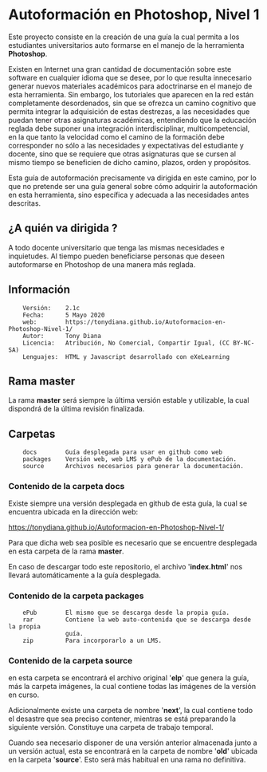 # Autoformación en Photoshop, Nivel 1

Este proyecto consiste en la creación de una guía la cual permita a los estudiantes universitarios auto formarse en el manejo de la herramienta **Photoshop**.

Existen en Internet una gran cantidad de documentación sobre este software en cualquier idioma que se desee, por lo que resulta innecesario generar nuevos materiales académicos para adoctrinarse en el manejo de esta herramienta. Sin embargo, los tutoriales que aparecen en la red están completamente desordenados, sin que se ofrezca un camino cognitivo que permita integrar la adquisición de estas destrezas, a las necesidades que puedan tener otras asignaturas académicas, entendiendo que la educación reglada debe suponer una integración interdisciplinar, multicompetencial, en la que tanto la velocidad como el camino de la formación debe corresponder no sólo a las necesidades y expectativas del estudiante y docente, sino que se requiere que otras asignaturas que se cursen al mismo tiempo se beneficien de dicho camino, plazos, orden y propósitos.

Esta guía de autoformación precisamente va dirigida en este camino, por lo que no pretende ser una guía general sobre cómo adquirir la autoformación en esta herramienta, sino específica y adecuada a las necesidades antes descritas.

## ¿A quién va dirigida ?
A todo docente universitario que tenga las mismas necesidades e inquietudes. Al tiempo pueden beneficiarse personas que deseen autoformarse en Photoshop de una manera más reglada.


## Información
```
    Versión:    2.1c
    Fecha:      5 Mayo 2020
    web:        https://tonydiana.github.io/Autoformacion-en-Photoshop-Nivel-1/
    Autor:      Tony Diana
    Licencia:   Atribución, No Comercial, Compartir Igual, (CC BY-NC-SA)
    Lenguajes:  HTML y Javascript desarrollado con eXeLearning
```

## Rama master
La rama **master** será siempre la última versión estable y utilizable, la cual dispondrá de la última revisión finalizada.


## Carpetas

```
    docs        Guía desplegada para usar en github como web
    packages    Versión web, web LMS y ePub de la documentación.
    source      Archivos necesarios para generar la documentación.
```

### Contenido de la carpeta docs
Existe siempre una versión desplegada en github de esta guía, la cual se encuentra ubicada en la dirección web:

https://tonydiana.github.io/Autoformacion-en-Photoshop-Nivel-1/

Para que dicha web sea posible es necesario que se encuentre desplegada en esta carpeta de la rama **master**.

En caso de descargar todo este repositorio, el archivo '**index.html**' nos llevará automáticamente a la guía desplegada.


### Contenido de la carpeta packages

```
    ePub        El mismo que se descarga desde la propia guía.
    rar         Contiene la web auto-contenida que se descarga desde la propia
                guía.
    zip         Para incorporarlo a un LMS.
```


### Contenido de la carpeta source
en esta carpeta se encontrará el archivo original '**elp**' que genera la guía, más la carpeta imágenes, la cual contiene todas las imágenes de la versión en curso.

Adicionalmente existe una carpeta de nombre '**next**', la cual contiene todo el desastre que sea preciso contener, mientras se está preparando la siguiente versión. Constituye una carpeta de trabajo temporal.

Cuando sea necesario disponer de una versión anterior almacenada junto a un versión actual, esta se encontrará en la carpeta de nombre '**old**' ubicada en la carpeta '**source**'. Esto será más habitual en una rama no definitiva.
